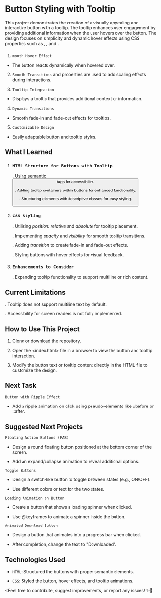 # Button Styling with Tooltip 

<Description>

This project demonstrates the creation of a visually appealing and interactive button with a tooltip. The tooltip enhances user engagement by providing additional information when the user hovers over the button. The design focuses on simplicity and dynamic hover effects using CSS properties such as <transition>, <visibility>, and <opacity>.




### <Features>
1. `mooth Hover Effect` 

*   The button reacts dynamically when hovered over.

2. `Smooth Transitions` 
<Transition> and <transform> properties are used to add scaling effects during interactions.

3. `Tooltip Integration` 

*   Displays a tooltip that provides additional context or information.

4. `Dynamic Transitions` 

*   Smooth fade-in and fade-out effects for tooltips.

5. `Customizable Design` 

*   Easily adaptable button and tooltip styles.




## **What I Learned**

1. ### `HTML Structure for Buttons with Tooltip`
    .   Using semantic <button> tags for accessibility.

    .   Adding tooltip containers within buttons for enhanced functionality.

    .   Structuring elements with descriptive classes for easy styling.

2. ### `CSS Styling`

    .    Utilizing *position: relative* and *absolute* for tooltip placement.

    .   Implementing *opacity* and *visibility* for smooth tooltip transitions.

    .   Adding *transition* to create fade-in and fade-out effects.

    .   Styling buttons with hover effects for visual feedback.


3. ### `Enhancements to Consider`
    .   Expanding tooltip functionality to support multiline or rich content.

    




## **Current Limitations**

.   Tooltip does not support multiline text by default.

.   Accessibility for screen readers is not fully implemented.




## **How to Use This Project**

1. Clone or download the repository.

2. Open the <index.html> file in a browser to view the button and tooltip interaction.
   
3. Modify the button text or tooltip content directly in the HTML file to customize the design.




## **Next Task**

`Button with Ripple Effect`
*   Add a ripple animation on click using pseudo-elements like ::before or ::after.




## **Suggested Next Projects**

`Floating Action Buttons (FAB)`
*   Design a round floating button positioned at the bottom corner of the screen.

*   Add an expand/collapse animation to reveal additional options.

`Toggle Buttons`
*   Design a switch-like button to toggle between states (e.g., ON/OFF).

*   Use different colors or text for the two states.
    
`Loading Animation on Button`
*   Create a button that shows a loading spinner when clicked.

*   Use @keyframes to animate a spinner inside the button.

`Animated Download Button`

*   Design a button that animates into a progress bar when clicked.

*   After completion, change the text to "Downloaded".



## **Technologies Used**

- `HTML`: Structured the buttons with proper semantic elements.

- `CSS`: Styled the button, hover effects, and tooltip animations.


<Feel free to contribute, suggest improvements, or report any issues! ✨🚀